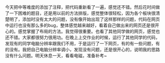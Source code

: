 今天把中等难度的添加了注释，把代码重新看了一遍，感觉还不错。然后花时间做了一下困难的题目，还是用以前的方法排版，感觉整体很轻松，因为各个板块很清楚明了，添加时没有太大的问题，没有像开始出现了这样那样的问题，代码在网页中运行也没有那么多的bug，整体感觉越来越好，看着自己做出来的网页还是很开心的。感觉掌握了布局的方法。我觉得很重要。也看了其他同学做的网页，感觉也还不错。大家都很努力很用功。在晚上上交作业的时候，运行了其他同学的代码，发现有的同学电脑分辨率跟我们不用，于是运行了一下网页，有的有一些问题，有的没有。我把自己电脑分辨率调小，发现没有问题，还是很开心的，说明我的思路没有什么问题。明天休息一天，看看电磁，准备补考~
